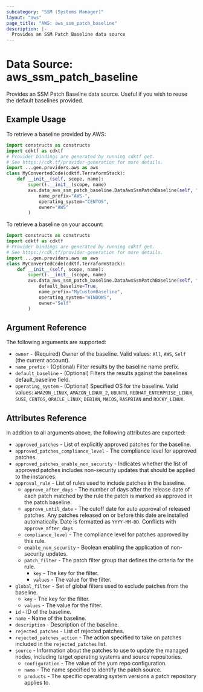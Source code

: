 ```yaml
---
subcategory: "SSM (Systems Manager)"
layout: "aws"
page_title: "AWS: aws_ssm_patch_baseline"
description: |-
  Provides an SSM Patch Baseline data source
---
```


# Data Source: aws_ssm_patch_baseline

Provides an SSM Patch Baseline data source. Useful if you wish to reuse the default baselines provided.

## Example Usage

To retrieve a baseline provided by AWS:

```python
import constructs as constructs
import cdktf as cdktf
# Provider bindings are generated by running cdktf get.
# See https://cdk.tf/provider-generation for more details.
import ...gen.providers.aws as aws
class MyConvertedCode(cdktf.TerraformStack):
    def __init__(self, scope, name):
        super().__init__(scope, name)
        aws.data_aws_ssm_patch_baseline.DataAwsSsmPatchBaseline(self, "centos",
            name_prefix="AWS-",
            operating_system="CENTOS",
            owner="AWS"
        )
```

To retrieve a baseline on your account:

```python
import constructs as constructs
import cdktf as cdktf
# Provider bindings are generated by running cdktf get.
# See https://cdk.tf/provider-generation for more details.
import ...gen.providers.aws as aws
class MyConvertedCode(cdktf.TerraformStack):
    def __init__(self, scope, name):
        super().__init__(scope, name)
        aws.data_aws_ssm_patch_baseline.DataAwsSsmPatchBaseline(self, "default_custom",
            default_baseline=True,
            name_prefix="MyCustomBaseline",
            operating_system="WINDOWS",
            owner="Self"
        )
```

## Argument Reference

The following arguments are supported:

* `owner` - (Required) Owner of the baseline. Valid values: `All`, `AWS`, `Self` (the current account).
* `name_prefix` - (Optional) Filter results by the baseline name prefix.
* `default_baseline` - (Optional) Filters the results against the baselines default_baseline field.
* `operating_system` - (Optional) Specified OS for the baseline. Valid values: `AMAZON_LINUX`, `AMAZON_LINUX_2`, `UBUNTU`, `REDHAT_ENTERPRISE_LINUX`, `SUSE`, `CENTOS`, `ORACLE_LINUX`, `DEBIAN`, `MACOS`, `RASPBIAN` and `ROCKY_LINUX`.

## Attributes Reference

In addition to all arguments above, the following attributes are exported:

* `approved_patches` - List of explicitly approved patches for the baseline.
* `approved_patches_compliance_level` - The compliance level for approved patches.
* `approved_patches_enable_non_security` - Indicates whether the list of approved patches includes non-security updates that should be applied to the instances.
* `approval_rule` - List of rules used to include patches in the baseline.
    * `approve_after_days` - The number of days after the release date of each patch matched by the rule the patch is marked as approved in the patch baseline.
    * `approve_until_date` - The cutoff date for auto approval of released patches. Any patches released on or before this date are installed automatically. Date is formatted as `YYYY-MM-DD`. Conflicts with `approve_after_days`
    * `compliance_level` - The compliance level for patches approved by this rule.
    * `enable_non_security` - Boolean enabling the application of non-security updates.
    * `patch_filter` - The patch filter group that defines the criteria for the rule.
        * `key` - The key for the filter.
        * `values` - The value for the filter.
* `global_filter` - Set of global filters used to exclude patches from the baseline.
    * `key` - The key for the filter.
    * `values` - The value for the filter.
* `id` - ID of the baseline.
* `name` - Name of the baseline.
* `description` - Description of the baseline.
* `rejected_patches` - List of rejected patches.
* `rejected_patches_action` - The action specified to take on patches included in the `rejected_patches` list.
* `source` - Information about the patches to use to update the managed nodes, including target operating systems and source repositories.
    * `configuration` - The value of the yum repo configuration.
    * `name` - The name specified to identify the patch source.
    * `products` - The specific operating system versions a patch repository applies to.

<!-- cache-key: cdktf-0.17.0-pre.15 input-3aac77d6c283033f410b684c6994010ae1f0e43c2ce434e171c2cdc6b3918a1c -->